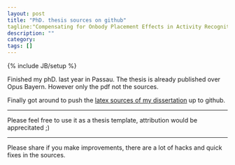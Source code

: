 ```yaml
---
layout: post
title: "PhD. thesis sources on github"
tagline:"Compensating for Onbody Placement Effects in Activity Recognition"
description: ""
category: 
tags: []
---
```

{% include JB/setup %}

Finished my phD. last year in Passau. The
thesis is already published over Opus Bayern.
However only the pdf not the sources.

Finally got around to push the [latex sources
of my dissertation](http://github.com/kkai/phdthesis) up to github.

***

Please feel free to use it as a thesis template,
attribution would be apprecitated ;)

***

Please share if you make improvements, there 
are a lot of hacks and quick fixes in the sources.



